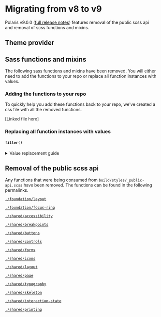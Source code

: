# Migrating from v8 to v9

Polaris v9.0.0 ([full release notes](https://github.com/Shopify/polaris-react/releases/tag/v9.0.0)) features removal of the public scss api and removal of scss functions and mixins.

## Theme provider

## Sass functions and mixins

The following sass functions and mixins have been removed. You will either need to add the functions to your repo or replace all function instances with values.

### Adding the functions to your repo

To quickly help you add these functions back to your repo, we've created a css file with all the removed functions.

[Linked file here]

### Replacing all function instances with values

#### `filter()`

<details>
<summary>Value replacement guide</summary>

| Function + Parameters   | Replacement Value                                                                                                      |
| ----------------------- | ---------------------------------------------------------------------------------------------------------------------- |
| filter(purple, text)    | brightness(0) saturate(100%) invert(29%) sepia(3%) saturate(2843%) hue-rotate(223deg) brightness(92%) contrast(86%)    |
| filter(purple, darker)  | brightness(0) saturate(100%) invert(8%) sepia(38%) saturate(6605%) hue-rotate(265deg) brightness(99%) contrast(124%)   |
| filter(purple, dark)    | brightness(0) saturate(100%) invert(12%) sepia(46%) saturate(4964%) hue-rotate(258deg) brightness(101%) contrast(93%)  |
| filter(purple, base)    | brightness(0) saturate(100%) invert(49%) sepia(77%) saturate(1864%) hue-rotate(229deg) brightness(91%) contrast(91%)   |
| filter(purple, light)   | brightness(0) saturate(100%) invert(82%) sepia(13%) saturate(1535%) hue-rotate(203deg) brightness(103%) contrast(104%) |
| filter(purple, lighter) | brightness(0) saturate(100%) invert(84%) sepia(15%) saturate(135%) hue-rotate(219deg) brightness(110%) contrast(98%)   |
| filter(indigo, text)    | brightness(0) saturate(100%) invert(24%) sepia(11%) saturate(1035%) hue-rotate(195deg) brightness(97%) contrast(94%)   |
| filter(indigo, darker)  | brightness(0) saturate(100%) invert(5%) sepia(81%) saturate(5060%) hue-rotate(229deg) brightness(72%) contrast(111%)   |
| filter(indigo, dark)    | brightness(0) saturate(100%) invert(17%) sepia(28%) saturate(4409%) hue-rotate(218deg) brightness(87%) contrast(98%)   |
| filter(indigo, base)    | brightness(0) saturate(100%) invert(45%) sepia(17%) saturate(1966%) hue-rotate(194deg) brightness(88%) contrast(84%)   |
| filter(indigo, light)   | brightness(0) saturate(100%) invert(82%) sepia(37%) saturate(4261%) hue-rotate(194deg) brightness(111%) contrast(92%)  |
| filter(indigo, lighter) | brightness(0) saturate(100%) invert(100%) sepia(25%) saturate(1090%) hue-rotate(179deg) brightness(100%) contrast(96%) |
| filter(blue, text)      | brightness(0) saturate(100%) invert(27%) sepia(13%) saturate(709%) hue-rotate(158deg) brightness(96%) contrast(89%)    |
| filter(blue, darker)    | brightness(0) saturate(100%) invert(5%) sepia(33%) saturate(5606%) hue-rotate(195deg) brightness(97%) contrast(102%)   |
| filter(blue, dark)      | brightness(0) saturate(100%) invert(22%) sepia(70%) saturate(1308%) hue-rotate(182deg) brightness(94%) contrast(101%)  |
| filter(blue, base)      | brightness(0) saturate(100%) invert(19%) sepia(98%) saturate(2885%) hue-rotate(190deg) brightness(99%) contrast(101%)  |
| filter(blue, light)     | brightness(0) saturate(100%) invert(80%) sepia(7%) saturate(1832%) hue-rotate(178deg) brightness(108%) contrast(96%)   |
| filter(blue, lighter)   | brightness(0) saturate(100%) invert(100%) sepia(94%) saturate(686%) hue-rotate(175deg) brightness(103%) contrast(96%)  |
| filter(teal, text)      | brightness(0) saturate(100%) invert(31%) sepia(11%) saturate(665%) hue-rotate(128deg) brightness(94%) contrast(93%)    |
| filter(teal, darker)    | brightness(0) saturate(100%) invert(15%) sepia(23%) saturate(2237%) hue-rotate(141deg) brightness(96%) contrast(104%)  |
| filter(teal, dark)      | brightness(0) saturate(100%) invert(28%) sepia(83%) saturate(3919%) hue-rotate(168deg) brightness(93%) contrast(101%)  |
| filter(teal, base)      | brightness(0) saturate(100%) invert(72%) sepia(8%) saturate(2838%) hue-rotate(130deg) brightness(92%) contrast(87%)    |
| filter(teal, light)     | brightness(0) saturate(100%) invert(95%) sepia(12%) saturate(683%) hue-rotate(122deg) brightness(97%) contrast(91%)    |
| filter(teal, lighter)   | brightness(0) saturate(100%) invert(87%) sepia(5%) saturate(1124%) hue-rotate(173deg) brightness(114%) contrast(92%)   |
| filter(green, text)     | brightness(0) saturate(100%) invert(30%) sepia(8%) saturate(1010%) hue-rotate(63deg) brightness(91%) contrast(91%)     |
| filter(green, darker)   | brightness(0) saturate(100%) invert(15%) sepia(32%) saturate(727%) hue-rotate(118deg) brightness(93%) contrast(91%)    |
| filter(green, dark)     | brightness(0) saturate(100%) invert(18%) sepia(75%) saturate(6649%) hue-rotate(155deg) brightness(97%) contrast(87%)   |
| filter(green, base)     | brightness(0) saturate(100%) invert(56%) sepia(10%) saturate(2637%) hue-rotate(64deg) brightness(106%) contrast(91%)   |
| filter(green, light)    | brightness(0) saturate(100%) invert(93%) sepia(15%) saturate(599%) hue-rotate(52deg) brightness(93%) contrast(93%)     |
| filter(green, lighter)  | brightness(0) saturate(100%) invert(92%) sepia(51%) saturate(187%) hue-rotate(46deg) brightness(108%) contrast(89%)    |
| filter(yellow, text)    | brightness(0) saturate(100%) invert(28%) sepia(42%) saturate(413%) hue-rotate(11deg) brightness(97%) contrast(91%)     |
| filter(yellow, darker)  | brightness(0) saturate(100%) invert(19%) sepia(75%) saturate(981%) hue-rotate(17deg) brightness(103%) contrast(103%)   |
| filter(yellow, dark)    | brightness(0) saturate(100%) invert(37%) sepia(51%) saturate(709%) hue-rotate(0deg) brightness(93%) contrast(89%)      |
| filter(yellow, base)    | brightness(0) saturate(100%) invert(65%) sepia(91%) saturate(530%) hue-rotate(5deg) brightness(100%) contrast(100%)    |
| filter(yellow, light)   | brightness(0) saturate(100%) invert(77%) sepia(72%) saturate(246%) hue-rotate(355deg) brightness(103%) contrast(107%)  |
| filter(yellow, lighter) | brightness(0) saturate(100%) invert(88%) sepia(27%) saturate(234%) hue-rotate(357deg) brightness(103%) contrast(98%)   |
| filter(orange, text)    | brightness(0) saturate(100%) invert(23%) sepia(18%) saturate(1092%) hue-rotate(348deg) brightness(99%) contrast(84%)   |
| filter(orange, darker)  | brightness(0) saturate(100%) invert(9%) sepia(83%) saturate(1926%) hue-rotate(356deg) brightness(98%) contrast(99%)    |
| filter(orange, dark)    | brightness(0) saturate(100%) invert(29%) sepia(94%) saturate(1431%) hue-rotate(5deg) brightness(96%) contrast(82%)     |
| filter(orange, base)    | brightness(0) saturate(100%) invert(54%) sepia(86%) saturate(416%) hue-rotate(340deg) brightness(105%) contrast(91%)   |
| filter(orange, light)   | brightness(0) saturate(100%) invert(77%) sepia(39%) saturate(483%) hue-rotate(335deg) brightness(101%) contrast(103%)  |
| filter(orange, lighter) | brightness(0) saturate(100%) invert(93%) sepia(11%) saturate(918%) hue-rotate(312deg) brightness(107%) contrast(98%)   |
| filter(red, text)       | brightness(0) saturate(100%) invert(22%) sepia(9%) saturate(2068%) hue-rotate(325deg) brightness(92%) contrast(83%)    |
| filter(red, darker)     | brightness(0) saturate(100%) invert(12%) sepia(100%) saturate(5699%) hue-rotate(353deg) brightness(75%) contrast(101%) |
| filter(red, dark)       | brightness(0) saturate(100%) invert(12%) sepia(100%) saturate(5699%) hue-rotate(353deg) brightness(75%) contrast(101%) |
| filter(red, base)       | brightness(0) saturate(100%) invert(28%) sepia(67%) saturate(3622%) hue-rotate(353deg) brightness(89%) contrast(95%)   |
| filter(red, light)      | brightness(0) saturate(100%) invert(80%) sepia(9%) saturate(2561%) hue-rotate(313deg) brightness(101%) contrast(99%)   |
| filter(red, lighter)    | brightness(0) saturate(100%) invert(89%) sepia(21%) saturate(137%) hue-rotate(324deg) brightness(102%) contrast(97%)   |
| filter(ink, base)       | brightness(0) saturate(100%) invert(10%) sepia(10%) saturate(2259%) hue-rotate(171deg) brightness(99%) contrast(84%)   |
| filter(ink, light)      | brightness(0) saturate(100%) invert(32%) sepia(9%) saturate(1069%) hue-rotate(173deg) brightness(83%) contrast(84%)    |
| filter(ink, lighter)    | brightness(0) saturate(100%) invert(45%) sepia(8%) saturate(825%) hue-rotate(166deg) brightness(95%) contrast(90%)     |
| filter(ink, lightest)   | brightness(0) saturate(100%) invert(68%) sepia(18%) saturate(246%) hue-rotate(169deg) brightness(88%) contrast(90%)    |
| filter(sky, dark)       | brightness(0) saturate(100%) invert(86%) sepia(4%) saturate(502%) hue-rotate(167deg) brightness(96%) contrast(91%)     |
| filter(sky, base)       | brightness(0) saturate(100%) invert(100%) sepia(95%) saturate(336%) hue-rotate(175deg) brightness(97%) contrast(87%)   |
| filter(sky, light)      | brightness(0) saturate(100%) invert(99%) sepia(12%) saturate(467%) hue-rotate(174deg) brightness(99%) contrast(96%)    |
| filter(sky, lighter)    | brightness(0) saturate(100%) invert(99%) sepia(1%) saturate(159%) hue-rotate(170deg) brightness(99%) contrast(99%)     |
| filter(black, base)     | brightness(0) saturate(100%)                                                                                           |
| filter(white, base)     | brightness(0) saturate(100%) invert(100%)                                                                              |
| filter(icon, base)      | brightness(0) saturate(100%) invert(36%) sepia(13%) saturate(137%) hue-rotate(169deg) brightness(95%) contrast(87%)    |
| filter(action, base)    | brightness(0) saturate(100%) invert(20%) sepia(59%) saturate(5557%) hue-rotate(162deg) brightness(95%) contrast(101%)  |

</details>

## Removal of the public scss api

Any functions that were being consumed from `build/styles/_public-api.scss` have been removed. The functions can be found in the following permalinks.

[`./foundation/layout`](https://github.com/Shopify/polaris-react/blob/e2e6cb263bac1c5c1e607a6f6bd949a2d349d197/src/styles/foundation/_layout.scss)

[`./foundation/focus-ring`](https://github.com/Shopify/polaris-react/blob/e2e6cb263bac1c5c1e607a6f6bd949a2d349d197/src/styles/foundation/_focus-ring.scss)

[`./shared/accessibility`](https://github.com/Shopify/polaris-react/blob/e2e6cb263bac1c5c1e607a6f6bd949a2d349d197/src/styles/shared/_accessibility.scss)

[`./shared/breakpoints`](https://github.com/Shopify/polaris-react/blob/e2e6cb263bac1c5c1e607a6f6bd949a2d349d197/src/styles/shared/_breakpoints.scss)

[`./shared/buttons`](https://github.com/Shopify/polaris-react/blob/e2e6cb263bac1c5c1e607a6f6bd949a2d349d197/src/styles/shared/_buttons.scss)

[`./shared/controls`](https://github.com/Shopify/polaris-react/blob/e2e6cb263bac1c5c1e607a6f6bd949a2d349d197/src/styles/shared/_controls.scss)

[`./shared/forms`](https://github.com/Shopify/polaris-react/blob/e2e6cb263bac1c5c1e607a6f6bd949a2d349d197/src/styles/shared/_forms.scss)

[`./shared/icons`](https://github.com/Shopify/polaris-react/blob/e2e6cb263bac1c5c1e607a6f6bd949a2d349d197/src/styles/shared/_icons.scss)

[`./shared/layout`](https://github.com/Shopify/polaris-react/blob/e2e6cb263bac1c5c1e607a6f6bd949a2d349d197/src/styles/shared/_layout.scss)

[`./shared/page`](https://github.com/Shopify/polaris-react/blob/e2e6cb263bac1c5c1e607a6f6bd949a2d349d197/src/styles/shared/_page.scss)

[`./shared/typography`](https://github.com/Shopify/polaris-react/blob/e2e6cb263bac1c5c1e607a6f6bd949a2d349d197/src/styles/shared/_typography.scss)

[`./shared/skeleton`](https://github.com/Shopify/polaris-react/blob/e2e6cb263bac1c5c1e607a6f6bd949a2d349d197/src/styles/shared/_skeleton.scss)

[`./shared/interaction-state`](https://github.com/Shopify/polaris-react/blob/e2e6cb263bac1c5c1e607a6f6bd949a2d349d197/src/styles/shared/_interaction-state.scss)

[`./shared/printing`](https://github.com/Shopify/polaris-react/blob/e2e6cb263bac1c5c1e607a6f6bd949a2d349d197/src/styles/shared/_printing.scss)
